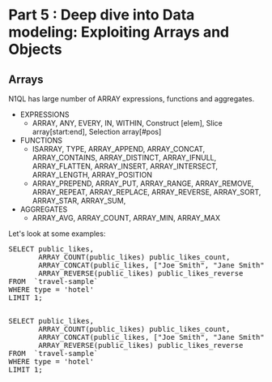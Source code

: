 # Part 5 : Deep dive into Data modeling: Exploiting Arrays and Objects

## Arrays 

N1QL has large number of ARRAY expressions, functions and aggregates.

 * EXPRESSIONS
	 * ARRAY, ANY, EVERY, IN, WITHIN, Construct [elem], Slice  array[start:end], Selection array[#pos]
 * FUNCTIONS
	 * ISARRAY, TYPE, ARRAY_APPEND, ARRAY_CONCAT, ARRAY_CONTAINS, ARRAY_DISTINCT, ARRAY_IFNULL, ARRAY_FLATTEN, ARRAY_INSERT, ARRAY_INTERSECT, ARRAY_LENGTH, ARRAY_POSITION
	 * ARRAY_PREPEND, ARRAY_PUT, ARRAY_RANGE, ARRAY_REMOVE, ARRAY_REPEAT, ARRAY_REPLACE, ARRAY_REVERSE, ARRAY_SORT, ARRAY_STAR, ARRAY_SUM,
 * AGGREGATES
	 * ARRAY_AVG, ARRAY_COUNT, ARRAY_MIN, ARRAY_MAX

Let's look at some examples:

<pre>
SELECT public_likes, 
       ARRAY_COUNT(public_likes) public_likes_count,
       ARRAY_CONCAT(public_likes, ["Joe Smith", "Jane Smith"]) public_likes_concat,
       ARRAY_REVERSE(public_likes) public_likes_reverse
FROM  `travel-sample` 
WHERE type = 'hotel'
LIMIT 1;
</pre>

<pre id="example"> 
SELECT public_likes, 
       ARRAY_COUNT(public_likes) public_likes_count,
       ARRAY_CONCAT(public_likes, ["Joe Smith", "Jane Smith"]) public_likes_concat,
       ARRAY_REVERSE(public_likes) public_likes_reverse
FROM  `travel-sample` 
WHERE type = 'hotel'
LIMIT 1;
</pre>

